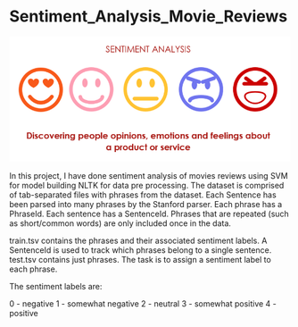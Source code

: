 # Sentiment_Analysis_Movie_Reviews

![alt text](https://github.com/arorachinar/Sentiment_Analysis_Movie_Reviews/blob/master/sentiment.png)

In this project, I have done sentiment analysis of movies reviews using SVM for model building NLTK for data pre processing.
The dataset is comprised of tab-separated files with phrases from the dataset. Each Sentence has been parsed into many phrases by the Stanford parser. Each phrase has a PhraseId. Each sentence has a SentenceId. Phrases that are repeated (such as short/common words) are only included once in the data.

train.tsv contains the phrases and their associated sentiment labels. A SentenceId is used to track which phrases belong to a single sentence.
test.tsv contains just phrases. The task is to assign a sentiment label to each phrase.

The sentiment labels are:

0 - negative
1 - somewhat negative
2 - neutral
3 - somewhat positive
4 - positive
